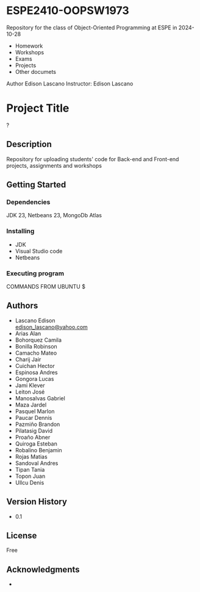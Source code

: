 # ESPE2410-OOPSW1973
Repository for the class of Object-Oriented Programming at ESPE in 2024-10-28

- Homework
- Workshops
- Exams
- Projects
- Other documets
  
Author Edison Lascano
Instructor: Edison Lascano

# Project Title
?

## Description
Repository for uploading students' code for Back-end and Front-end projects, assignments and workshops

## Getting Started

### Dependencies
JDK 23, Netbeans 23, MongoDb Atlas

### Installing
- JDK
- Visual Studio code
- Netbeans

### Executing program
COMMANDS FROM UBUNTU
$ 


## Authors
- Lascano Edison  
edison_lascano@yahoo.com
- Arias Alan
- Bohorquez Camila
- Bonilla Robinson
- Camacho Mateo
- Charij Jair
- Cuichan Hector
- Espinosa Andres
- Gongora Lucas
- Jami Klever
- Leiton José
- Manosalvas Gabriel
- Maza Jardel
- Pasquel Marlon
- Paucar Dennis
- Pazmiño Brandon
- Pilatasig David
- Proaño Abner
- Quiroga Esteban
- Robalino Benjamin
- Rojas Matias
- Sandoval Andres
- Tipan Tania
- Topon Juan
- Ullcu Denis
## Version History

* 0.1

## License
Free

## Acknowledgments
-  

